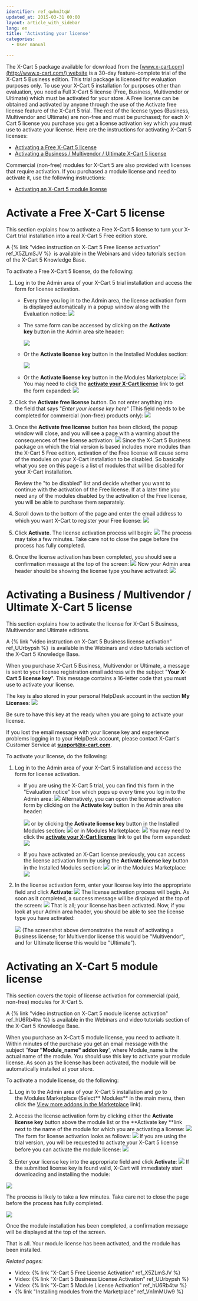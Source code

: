 ```yaml
---
identifier: ref_qwhmJtqW
updated_at: 2015-03-31 00:00
layout: article_with_sidebar
lang: en
title: 'Activating your license'
categories:
  - User manual

---
```


The X-Cart 5 package available for download from the [www.x-cart.com](http://www.x-cart.com/) website is a 30-day feature-complete trial of the X-Cart 5 Business edition. This trial package is licensed for evaluation purposes only. To use your X-Cart 5 installation for purposes other than evaluation, you need a Full X-Cart 5 license (Free, Business, Multivendor or Ultimate) which must be activated for your store. A Free license can be obtained and activated by anyone through the use of the Activate free license feature of the X-Cart 5 trial. The rest of the license types (Business, Multivendor and Ultimate) are non-free and must be purchased; for each X-Cart 5 license you purchase you get a license activation key which you must use to activate your license. Here are the instructions for activating X-Cart 5 licenses:

*   [Activating a Free X-Cart 5 license](#activate-a-free-x-cart-5-license)
*   [Activating a Business / Multivendor / Ultimate X-Cart 5 license](#activating-a-business--multivendor--ultimate-x-cart-5license)

Commercial (non-free) modules for X-Cart 5 are also provided with licenses that require activation. If you purchased a module license and need to activate it, use the following instructions:

*   [Activating an X-Cart 5 module license](#activating-an-x-cart-5-module-license)

# Activate a Free X-Cart 5 license

This section explains how to activate a Free X-Cart 5 license to turn your X-Cart trial installation into a real X-Cart 5 Free edition store.

A {% link "video instruction on X-Cart 5 Free license activation" ref_X5ZLmSJV %}  is available in the Webinars and video tutorials section of the X-Cart 5 Knowledge Base.

To activate a Free X-Cart 5 license, do the following:

1.  Log in to the Admin area of your X-Cart 5 trial installation and access the form for license activation. 
    *   Every time you log in to the Admin area, the license activation form is displayed automatically in a popup window along with the Evaluation notice:
        ![]({{site.baseurl}}/attachments/8225232/8716594.png?effects=drop-shadow)
    *   The same form can be accessed by clicking on the **Activate key** button in the Admin area site header:

        ![]({{site.baseurl}}/attachments/8225232/8716596.png?effects=drop-shadow)

    *   Or the **Activate license key** button in the Installed Modules section:

        ![]({{site.baseurl}}/attachments/8225232/8716604.png?effects=drop-shadow)

    *   Or the **Activate license key** button in the Modules Marketplace:
        ![]({{site.baseurl}}/attachments/8225232/8716597.png?effects=drop-shadow)
        You may need to click the <u>**activate your X-Cart license**</u> link to get the form expanded:
        ![]({{site.baseurl}}/attachments/8225232/8716598.png?effects=drop-shadow)

2.  Click the **Activate free license** button. Do not enter anything into the field that says "_Enter your icense key here_" (This field needs to be completed for commercial (non-free) products only):
    ![]({{site.baseurl}}/attachments/8225232/8716599.png?effects=drop-shadow)

3.  Once the **Activate free license** button has been clicked, the popup window will close, and you will see a page with a warning about the consequences of free license activation:
    ![]({{site.baseurl}}/attachments/8225232/8716600.png?effects=drop-shadow)
    Since the X-Cart 5 Business package on which the trial version is based includes more modules than the X-Cart 5 Free edition, activation of the Free license will cause some of the modules on your X-Cart installation to be disabled. So basically what you see on this page is a list of modules that will be disabled for your X-Cart installation.

    Review the "to be disabled" list and decide whether you want to continue with the activation of the Free license. If at a later time you need any of the modules disabled by the activation of the Free license, you will be able to purchase them separately.

4.  Scroll down to the bottom of the page and enter the email address to which you want X-Cart to register your Free license:
    ![]({{site.baseurl}}/attachments/8225232/8356126.png?effects=drop-shadow)
5.  Click **Activate**. The license activation process will begin:
    ![]({{site.baseurl}}/attachments/8225232/8356127.png?effects=drop-shadow)
    The process may take a few minutes. Take care not to close the page before the process has fully completed.

6.  Once the license activation has been completed, you should see a confirmation message at the top of the screen:
    ![]({{site.baseurl}}/attachments/8225232/8716601.png?effects=drop-shadow)
    Now your Admin area header should be showing the license type you have activated:
    ![]({{site.baseurl}}/attachments/8225232/8716602.png?effects=drop-shadow)

# Activating a Business / Multivendor / Ultimate X-Cart 5 license

This section explains how to activate the license for X-Cart 5 Business, Multivendor and Ultimate editions.

A {% link "video instruction on X-Cart 5 Business license activation" ref_UUrbypsh %}  is available in the Webinars and video tutorials section of the X-Cart 5 Knowledge Base.

When you purchase X-Cart 5 Business, Multivendor or Ultimate, a message is sent to your license registration email address with the subject "**Your X-Cart 5 license key**". This message contains a 16-letter code that you must use to activate your license. 

The key is also stored in your personal HelpDesk account in the section **My Licenses**:
![]({{site.baseurl}}/attachments/8225232/8356149.png?effects=drop-shadow)

Be sure to have this key at the ready when you are going to activate your license.

If you lost the email message with your license key and experience problems logging in to your HelpDesk account, please contact X-Cart's Customer Service at **[support@x-cart.com](mailto:support@x-cart.com)**.

To activate your license, do the following:

1.  Log in to the Admin area of your X-Cart 5 installation and access the form for license activation. 
    *   If you are using the X-Cart 5 trial, you can find this form in the "Evaluation notice" box which pops up every time you log in to the Admin area:
        ![]({{site.baseurl}}/attachments/8225232/8716594.png?effects=drop-shadow)
        Alternatively, you can open the license activation form by clicking on the **Activate key** button in the Admin area site header:

        ![]({{site.baseurl}}/attachments/8225232/8716596.png?effects=drop-shadow)
        or by clicking the **Activate license key** button in the Installed Modules section:
        ![]({{site.baseurl}}/attachments/8225232/8716604.png?effects=drop-shadow)
        or in Modules Marketplace:
        ![]({{site.baseurl}}/attachments/8225232/8716597.png?effects=drop-shadow)
        You may need to click the <u>**activate your X-Cart license**</u> link to get the form expanded:
        ![]({{site.baseurl}}/attachments/8225232/8716598.png?effects=drop-shadow)
    *   If you have activated an X-Cart license previously, you can access the license activation form by using the **Activate license key** button in the Installed Modules section:
        ![]({{site.baseurl}}/attachments/8225232/8716604.png?effects=drop-shadow)
        or in the Modules Marketplace:
        ![]({{site.baseurl}}/attachments/8225232/8716597.png?effects=drop-shadow)
2.  In the license activation form, enter your license key into the appropriate field and click **Activate**:
    ![]({{site.baseurl}}/attachments/8225232/8716603.png?effects=drop-shadow)
    The license activation process will begin. As soon as it completed, a success message will be displayed at the top of the screen:
    ![]({{site.baseurl}}/attachments/8225232/8716605.png?effects=drop-shadow)
    That is all; your license has been activated. Now, if you look at your Admin area header, you should be able to see the license type you have activated:

    ![]({{site.baseurl}}/attachments/8225232/8716606.png?effects=drop-shadow)
    (The screenshot above demonstrates the result of activating a Business license; for Multivendor license this would be "Multivendor", and for Ultimate license this would be "Ultimate").

# Activating an X-Cart 5 module license

This section covers the topic of license activation for commercial (paid, non-free) modules for X-Cart 5.

A {% link "video instruction on X-Cart 5 module license activation" ref_hU6Rb4tw %} is available in the Webinars and video tutorials section of the X-Cart 5 Knowledge Base.

When you purchase an X-Cart 5 module license, you need to activate it. Within minutes of the purchase you get an email message with the subject '**Your **"**Module_name**"** addon key**', where Module_name is the actual name of the module. You should use this key to activate your module license. As soon as the license has been activated, the module will be automatically installed at your store.

To activate a module license, do the following:

1.  Log in to the Admin area of your X-Cart 5 installation and go to the Modules Marketplace (Select** Modules** in the main menu, then click the <u>View more addons in the Marketplace</u> link).

2.  Access the license activation form by clicking either the **Activate license key** button above the module list or the **Activate key **link next to the name of the module for which you are activating a license:
    ![]({{site.baseurl}}/attachments/8225232/8716608.png?effects=drop-shadow)
    The form for license activation looks as follows:
    ![]({{site.baseurl}}/attachments/8225232/8716609.png?effects=drop-shadow)
    If you are using the trial version, you will be requested to activate your X-Cart 5 license before you can activate the module license:
    ![]({{site.baseurl}}/attachments/8225232/8716598.png?effects=drop-shadow)
3.  Enter your license key into the appropriate field and click **Activate**:
    ![]({{site.baseurl}}/attachments/8225232/8716610.png?effects=drop-shadow)
    If the submitted license key is found valid, X-Cart will immediately start downloading and installing the module:

![]({{site.baseurl}}/attachments/8225232/8356157.png?effects=drop-shadow)

The process is likely to take a few minutes. Take care not to close the page before the process has fully completed.

![]({{site.baseurl}}/attachments/8225232/8356158.png?effects=drop-shadow)

Once the module installation has been completed, a confirmation message will be displayed at the top of the screen.

That is all. Your module license has been activated, and the module has been installed. 

_Related pages:_

*   Video: {% link "X-Cart 5 Free License Activation" ref_X5ZLmSJV %}
*   Video: {% link "X-Cart 5 Business License Activation" ref_UUrbypsh %}
*   Video: {% link "X-Cart 5 Module License Activation" ref_hU6Rb4tw %}
*   {% link "Installing modules from the Marketplace" ref_Vn1mMUw9 %}